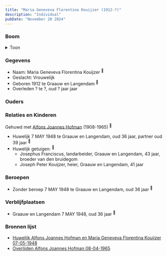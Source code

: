 ```yaml
---
title: "Maria Geneveva Florentina Kouijzer (1912-?)"
description: "Individual"
pubDate: "November 20 2024"
---
```


### Boom
<details><summary>Toon</summary>

![test](https://www.plantuml.com/plantuml/svg/XPB9Ri8m48RlVeeH77f22gHGG8YrX6v8gEgb9pH91d1nR6Gx88fuzquXBPpQc_KlCvz6xZkFrkUP4cujzGOjPX1ZibvQa-jqP9Inu2rgnnPfBrOo9KYaJHITtvHj_1uoocAoxYmvJvQCtsz8N4rD53e71m40GsDJicyhcQmrETVfP2XrjmkXE0fn0xFJAYV4kLAQefK84zAqfIr2n4piIutmR7BvyKcs1EZWCGXgZHRyJYj7mt4u3ddbOI59fKVej6ECz_FOUA-etOLggrg3YKNCTq0QNb0lIQUONHNSEbTgZZgT9zOu5ni6vcOFUj-i1U10BOnsy6HGimqFPf6XlZ3L0ShZCAf7mpzO6d0_7Z5Hq8IHaWpoFqGJ1hDNhl22edBy8UgqTvIch77i3gQ3TuxTDaz8KH04hH3AIYvNVazAcHrZ7KLnlagbI8Y2_IA8Fb-7lyeN)
</details>

### Gegevens
- Naam: Maria Geneveva Florentina Kouijzer <sup><a href="../s00445/" style="text-decoration:none" title="Huwelijk Alfons Joannes Hofman en Maria Geneveva Florentina Kouijzer 07-05-1948">:link:</a></sup>
- Geslacht: Vrouwelijk
- Geboren 1912 te Graauw en Langendam <sup><a href="../s00445/" style="text-decoration:none" title="Huwelijk Alfons Joannes Hofman en Maria Geneveva Florentina Kouijzer 07-05-1948">:link:</a></sup>
- Overleden ? te ?, oud ? jaar jaar 

### Ouders

### Relaties en Kinderen

Gehuwd met [Alfons Joannes Hofman](../i00265/) (1908-1965) <sup><a href="../s00445/" style="text-decoration:none" title="Huwelijk Alfons Joannes Hofman en Maria Geneveva Florentina Kouijzer 07-05-1948">:link:</a></sup>
- Huwelijk 7 MAY 1948 te Graauw en Langendam, oud 36 jaar, partner oud 39 jaar <sup><a href="../s00445/" style="text-decoration:none" title="Huwelijk Alfons Joannes Hofman en Maria Geneveva Florentina Kouijzer 07-05-1948">:link:</a></sup>
- Huwelijk getuigen:  <sup><a href="../s00445/" style="text-decoration:none" title="Huwelijk Alfons Joannes Hofman en Maria Geneveva Florentina Kouijzer 07-05-1948">:link:</a></sup>
  - Josephus Franciscus, landarbeider, Graauw en Langendam, 43 jaar, broeder van den bruidegom
  - Joseph Peter Kouijzer, heier, Graauw en Langendam, 41 jaar

### Beroepen
- Zonder beroep 7 MAY 1948 te Graauw en Langendam, oud 36 jaar <sup><a href="../s00445/" style="text-decoration:none" title="Huwelijk Alfons Joannes Hofman en Maria Geneveva Florentina Kouijzer 07-05-1948">:link:</a></sup>

### Verblijfplaatsen
- Graauw en Langendam  7 MAY 1948, oud 36 jaar  <sup><a href="../s00445/" style="text-decoration:none" title="Huwelijk Alfons Joannes Hofman en Maria Geneveva Florentina Kouijzer 07-05-1948">:link:</a></sup>

### Bronnen lijst
- [Huwelijk Alfons Joannes Hofman en Maria Geneveva Florentina Kouijzer 07-05-1948](../s00445/)
- [Overlijden Alfons Joannes Hofman 08-04-1965](../s00447/)